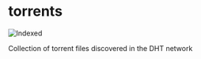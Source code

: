 torrents 
========
![Indexed](https://img.shields.io/badge/indexed-208114-blue)

Collection of torrent files discovered in the DHT network
